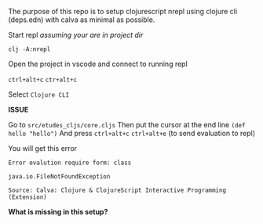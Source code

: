 The purpose of this repo is to setup clojurescript nrepl using clojure cli (deps.edn) with calva as minimal as possible.

Start repl _assuming your are in project dir_

```
clj -A:nrepl
```

Open the project in vscode and connect to running repl

`ctrl+alt+c` `ctr+alt+c`

Select `Clojure CLI`

**ISSUE**

Go to `src/etudes_cljs/core.cljs`
Then put the cursor at the end line `(def hello "hello")`
And press `ctrl+alt+c` `ctrl+alt+e` (to send evaluation to repl)

You will get this error

```
Error evalution require form: class

java.io.FileNotFoundException

Source: Calva: Clojure & ClojureScript Interactive Programming (Extension)
```

**What is missing in this setup?**
